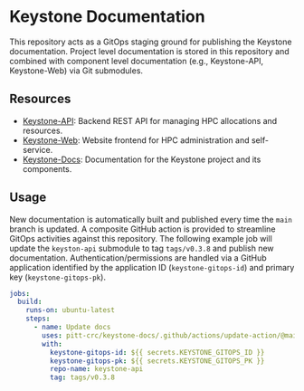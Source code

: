 # Keystone Documentation

This repository acts as a GitOps staging ground for publishing the Keystone documentation.
Project level documentation is stored in this repository and combined with component level documentation
(e.g., Keystone-API, Keystone-Web) via Git submodules.

## Resources

- [Keystone-API](https://github.com/pitt-crc/keystone-api): Backend REST API for managing HPC allocations and resources.
- [Keystone-Web](https://github.com/pitt-crc/keystone-web): Website frontend for HPC administration and self-service.
- [Keystone-Docs](https://github.com/pitt-crc/keystone-docs): Documentation for the Keystone project and its components.

## Usage

New documentation is automatically built and published every time the `main` branch is updated.
A composite GitHub action is provided to streamline GitOps activities against this repository.
The following example job will update the `keyston-api` submodule to tag `tags/v0.3.8` and publish new documentation.
Authentication/permissions are handled via a GitHub application identified by the application ID (`keystone-gitops-id`) and primary key (`keystone-gitops-pk`).

```yml
jobs:
  build:
    runs-on: ubuntu-latest
    steps:
      - name: Update docs
        uses: pitt-crc/keystone-docs/.github/actions/update-action/@main
        with:
          keystone-gitops-id: ${{ secrets.KEYSTONE_GITOPS_ID }}
          keystone-gitops-pk: ${{ secrets.KEYSTONE_GITOPS_PK }}
          repo-name: keystone-api
          tag: tags/v0.3.8
```
